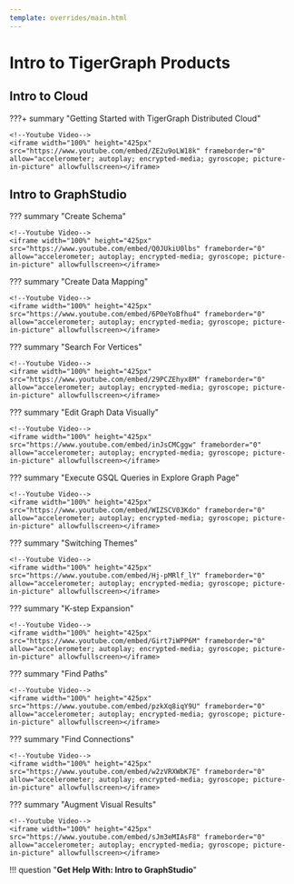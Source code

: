 ```yaml
---
template: overrides/main.html
---
```


# Intro to TigerGraph Products

## Intro to Cloud 

???+ summary "Getting Started with TigerGraph Distributed Cloud"

    <!--Youtube Video-->
    <iframe width="100%" height="425px" src="https://www.youtube.com/embed/ZE2u9oLW18k" frameborder="0" allow="accelerometer; autoplay; encrypted-media; gyroscope; picture-in-picture" allowfullscreen></iframe>


## Intro to GraphStudio 

??? summary "Create Schema"

    <!--Youtube Video-->
    <iframe width="100%" height="425px" src="https://www.youtube.com/embed/Q0JUkiU0lbs" frameborder="0" allow="accelerometer; autoplay; encrypted-media; gyroscope; picture-in-picture" allowfullscreen></iframe>

??? summary "Create Data Mapping"

    <!--Youtube Video-->
    <iframe width="100%" height="425px" src="https://www.youtube.com/embed/6P0eYoBfhu4" frameborder="0" allow="accelerometer; autoplay; encrypted-media; gyroscope; picture-in-picture" allowfullscreen></iframe>

??? summary "Search For Vertices"

    <!--Youtube Video-->
    <iframe width="100%" height="425px" src="https://www.youtube.com/embed/29PCZEhyx8M" frameborder="0" allow="accelerometer; autoplay; encrypted-media; gyroscope; picture-in-picture" allowfullscreen></iframe>

??? summary "Edit Graph Data Visually"

    <!--Youtube Video-->
    <iframe width="100%" height="425px" src="https://www.youtube.com/embed/inJsCMCggw" frameborder="0" allow="accelerometer; autoplay; encrypted-media; gyroscope; picture-in-picture" allowfullscreen></iframe>

??? summary "Execute GSQL Queries in Explore Graph Page"

    <!--Youtube Video-->
    <iframe width="100%" height="425px" src="https://www.youtube.com/embed/WIZSCV03Kdo" frameborder="0" allow="accelerometer; autoplay; encrypted-media; gyroscope; picture-in-picture" allowfullscreen></iframe>

??? summary "Switching Themes"

    <!--Youtube Video-->
    <iframe width="100%" height="425px" src="https://www.youtube.com/embed/Hj-pMRlf_lY" frameborder="0" allow="accelerometer; autoplay; encrypted-media; gyroscope; picture-in-picture" allowfullscreen></iframe>

??? summary "K-step Expansion"

    <!--Youtube Video-->
    <iframe width="100%" height="425px" src="https://www.youtube.com/embed/Girt7iWPP6M" frameborder="0" allow="accelerometer; autoplay; encrypted-media; gyroscope; picture-in-picture" allowfullscreen></iframe>

??? summary "Find Paths"

    <!--Youtube Video-->
    <iframe width="100%" height="425px" src="https://www.youtube.com/embed/pzkXq8iqY9U" frameborder="0" allow="accelerometer; autoplay; encrypted-media; gyroscope; picture-in-picture" allowfullscreen></iframe>

??? summary "Find Connections"

    <!--Youtube Video-->
    <iframe width="100%" height="425px" src="https://www.youtube.com/embed/w2zVRXWbK7E" frameborder="0" allow="accelerometer; autoplay; encrypted-media; gyroscope; picture-in-picture" allowfullscreen></iframe>

??? summary "Augment Visual Results"

    <!--Youtube Video-->
    <iframe width="100%" height="425px" src="https://www.youtube.com/embed/sJm3eMIAsF8" frameborder="0" allow="accelerometer; autoplay; encrypted-media; gyroscope; picture-in-picture" allowfullscreen></iframe>

!!! question "**Get Help With: Intro to GraphStudio**"
